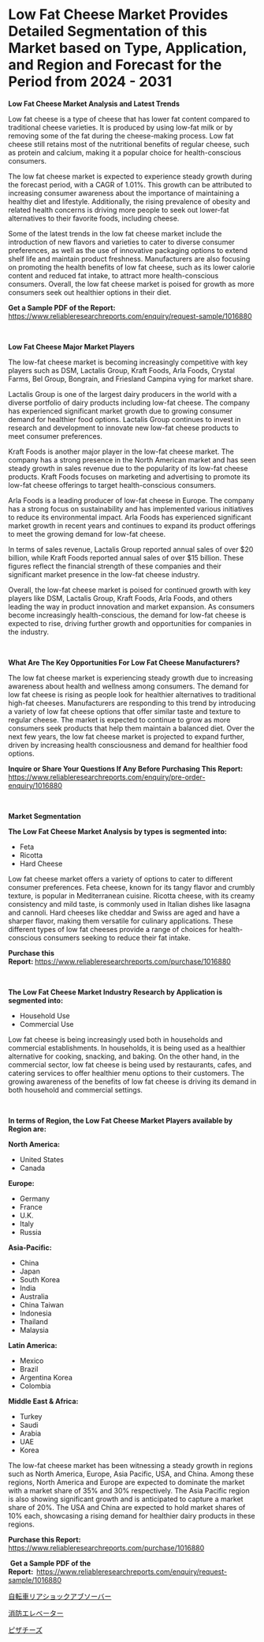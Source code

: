 <p><h1>Low Fat Cheese Market Provides Detailed Segmentation of this Market based on Type, Application, and Region and Forecast for the Period from 2024 - 2031</h1></p><p><strong>Low Fat Cheese Market Analysis and Latest Trends</strong></p>
<p><p>Low fat cheese is a type of cheese that has lower fat content compared to traditional cheese varieties. It is produced by using low-fat milk or by removing some of the fat during the cheese-making process. Low fat cheese still retains most of the nutritional benefits of regular cheese, such as protein and calcium, making it a popular choice for health-conscious consumers.</p><p>The low fat cheese market is expected to experience steady growth during the forecast period, with a CAGR of 1.01%. This growth can be attributed to increasing consumer awareness about the importance of maintaining a healthy diet and lifestyle. Additionally, the rising prevalence of obesity and related health concerns is driving more people to seek out lower-fat alternatives to their favorite foods, including cheese.</p><p>Some of the latest trends in the low fat cheese market include the introduction of new flavors and varieties to cater to diverse consumer preferences, as well as the use of innovative packaging options to extend shelf life and maintain product freshness. Manufacturers are also focusing on promoting the health benefits of low fat cheese, such as its lower calorie content and reduced fat intake, to attract more health-conscious consumers. Overall, the low fat cheese market is poised for growth as more consumers seek out healthier options in their diet.</p></p>
<p><strong>Get a Sample PDF of the Report:&nbsp;</strong> <a href="https://www.reliableresearchreports.com/enquiry/request-sample/1016880">https://www.reliableresearchreports.com/enquiry/request-sample/1016880</a></p>
<p>&nbsp;</p>
<p><strong>Low Fat Cheese Major Market Players</strong></p>
<p><p>The low-fat cheese market is becoming increasingly competitive with key players such as DSM, Lactalis Group, Kraft Foods, Arla Foods, Crystal Farms, Bel Group, Bongrain, and Friesland Campina vying for market share.</p><p>Lactalis Group is one of the largest dairy producers in the world with a diverse portfolio of dairy products including low-fat cheese. The company has experienced significant market growth due to growing consumer demand for healthier food options. Lactalis Group continues to invest in research and development to innovate new low-fat cheese products to meet consumer preferences.</p><p>Kraft Foods is another major player in the low-fat cheese market. The company has a strong presence in the North American market and has seen steady growth in sales revenue due to the popularity of its low-fat cheese products. Kraft Foods focuses on marketing and advertising to promote its low-fat cheese offerings to target health-conscious consumers.</p><p>Arla Foods is a leading producer of low-fat cheese in Europe. The company has a strong focus on sustainability and has implemented various initiatives to reduce its environmental impact. Arla Foods has experienced significant market growth in recent years and continues to expand its product offerings to meet the growing demand for low-fat cheese.</p><p>In terms of sales revenue, Lactalis Group reported annual sales of over $20 billion, while Kraft Foods reported annual sales of over $15 billion. These figures reflect the financial strength of these companies and their significant market presence in the low-fat cheese industry.</p><p>Overall, the low-fat cheese market is poised for continued growth with key players like DSM, Lactalis Group, Kraft Foods, Arla Foods, and others leading the way in product innovation and market expansion. As consumers become increasingly health-conscious, the demand for low-fat cheese is expected to rise, driving further growth and opportunities for companies in the industry.</p></p>
<p>&nbsp;</p>
<p><strong>What Are The Key Opportunities For Low Fat Cheese Manufacturers?</strong></p>
<p><p>The low fat cheese market is experiencing steady growth due to increasing awareness about health and wellness among consumers. The demand for low fat cheese is rising as people look for healthier alternatives to traditional high-fat cheeses. Manufacturers are responding to this trend by introducing a variety of low fat cheese options that offer similar taste and texture to regular cheese. The market is expected to continue to grow as more consumers seek products that help them maintain a balanced diet. Over the next few years, the low fat cheese market is projected to expand further, driven by increasing health consciousness and demand for healthier food options.</p></p>
<p><strong>Inquire or Share Your Questions If Any Before Purchasing This Report:</strong> <a href="https://www.reliableresearchreports.com/enquiry/pre-order-enquiry/1016880">https://www.reliableresearchreports.com/enquiry/pre-order-enquiry/1016880</a></p>
<p>&nbsp;</p>
<p><strong>Market Segmentation</strong></p>
<p><strong>The Low Fat Cheese Market Analysis by types is segmented into:</strong></p>
<p><ul><li>Feta</li><li>Ricotta</li><li>Hard Cheese</li></ul></p>
<p><p>Low fat cheese market offers a variety of options to cater to different consumer preferences. Feta cheese, known for its tangy flavor and crumbly texture, is popular in Mediterranean cuisine. Ricotta cheese, with its creamy consistency and mild taste, is commonly used in Italian dishes like lasagna and cannoli. Hard cheeses like cheddar and Swiss are aged and have a sharper flavor, making them versatile for culinary applications. These different types of low fat cheeses provide a range of choices for health-conscious consumers seeking to reduce their fat intake.</p></p>
<p><strong>Purchase this Report:&nbsp;</strong><a href="https://www.reliableresearchreports.com/purchase/1016880">https://www.reliableresearchreports.com/purchase/1016880</a></p>
<p>&nbsp;</p>
<p><strong>The Low Fat Cheese Market Industry Research by Application is segmented into:</strong></p>
<p><ul><li>Household Use</li><li>Commercial Use</li></ul></p>
<p><p>Low fat cheese is being increasingly used both in households and commercial establishments. In households, it is being used as a healthier alternative for cooking, snacking, and baking. On the other hand, in the commercial sector, low fat cheese is being used by restaurants, cafes, and catering services to offer healthier menu options to their customers. The growing awareness of the benefits of low fat cheese is driving its demand in both household and commercial settings.</p></p>
<p>&nbsp;</p>
<p><strong>In terms of Region, the Low Fat Cheese Market Players available by Region are:</strong></p>
<p>
    <p> <strong> North America: </strong>
        <ul>
            <li>United States</li>
            <li>Canada</li>
        </ul>
        </p> 
    <p> <strong> Europe: </strong>
        <ul>
            <li>Germany</li>
            <li>France</li>
            <li>U.K.</li>
            <li>Italy</li>
            <li>Russia</li>
        </ul>
        </p> 
    <p> <strong> Asia-Pacific: </strong>
        <ul>
            <li>China</li>
            <li>Japan</li>
            <li>South Korea</li>
            <li>India</li>
            <li>Australia</li>
            <li>China Taiwan</li>
            <li>Indonesia</li>
            <li>Thailand</li>
            <li>Malaysia</li>
        </ul>
        </p> 
    <p> <strong> Latin America: </strong>
        <ul>
            <li>Mexico</li>
            <li>Brazil</li>
            <li>Argentina Korea</li>
            <li>Colombia</li>
        </ul>
        </p> 
    <p> <strong> Middle East & Africa: </strong>
        <ul>
            <li>Turkey</li>
            <li>Saudi</li>
            <li>Arabia</li>
            <li>UAE</li>
            <li>Korea</li>
        </ul>
    </p>
    </p>
<p><p>The low-fat cheese market has been witnessing a steady growth in regions such as North America, Europe, Asia Pacific, USA, and China. Among these regions, North America and Europe are expected to dominate the market with a market share of 35% and 30% respectively. The Asia Pacific region is also showing significant growth and is anticipated to capture a market share of 20%. The USA and China are expected to hold market shares of 10% each, showcasing a rising demand for healthier dairy products in these regions.</p></p>
<p><strong>Purchase this Report: </strong><a href="https://www.reliableresearchreports.com/purchase/1016880">https://www.reliableresearchreports.com/purchase/1016880</a></p>
<p>&nbsp;<strong>Get a Sample PDF of the Report:&nbsp;&nbsp;</strong><a href="https://www.reliableresearchreports.com/enquiry/request-sample/1016880">https://www.reliableresearchreports.com/enquiry/request-sample/1016880</a></p>
<p><strong></strong></p>
<p><p><a href="https://medium.com/@jordanilliamson678678/%E8%87%AA%E8%BB%A2%E8%BB%8A%E7%94%A8%E3%83%AA%E3%82%A2-%E3%82%B5%E3%82%B9%E3%83%9A%E3%83%B3%E3%82%B7%E3%83%A7%E3%83%B3%E3%82%B7%E3%83%A7%E3%83%83%E3%82%AF%E3%82%A2%E3%83%96%E3%82%BD%E3%83%BC%E3%83%90%E3%83%BC%E5%B8%82%E5%A0%B4%E3%81%AF-%E5%B8%82%E5%A0%B4%E3%82%B7%E3%82%A7%E3%82%A2-%E5%B8%82%E5%A0%B4%E5%8B%95%E5%90%91-%E5%B8%82%E5%A0%B4%E6%88%90%E9%95%B7%E3%81%AB%E9%96%A2%E3%81%99%E3%82%8B%E6%83%85%E5%A0%B1%E3%82%92%E6%8F%90%E4%BE%9B%E3%81%97%E3%81%BE%E3%81%99-2940cd08312b">自転車リアショックアブソーバー</a></p><p><a href="https://medium.com/@billyarton5656871/%E7%81%AB%E7%81%BD%E3%82%A8%E3%83%AC%E3%83%99%E3%83%BC%E3%82%BF%E3%83%BC%E3%83%9E%E3%83%BC%E3%82%B1%E3%83%83%E3%83%88%E3%81%AE%E6%B4%9E%E5%AF%9F-%E5%B8%82%E5%A0%B4%E5%8B%95%E5%90%91-%E6%88%90%E9%95%B7-2024%E5%B9%B4%E3%81%8B%E3%82%892031%E5%B9%B4%E3%81%BE%E3%81%A7%E3%81%AE%E4%BA%88%E6%B8%AC-0225ba36f0b9">消防エレベーター</a></p><p><a href="https://github.com/Sophiaard2003/Market-Research-Report-List-1/blob/main/135007717335.md">ピザチーズ</a></p></p>